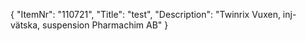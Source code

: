{
  "ItemNr": "110721",
  "Title": "test",
  "Description": "Twinrix Vuxen, inj-vätska, suspension Pharmachim AB"
}
